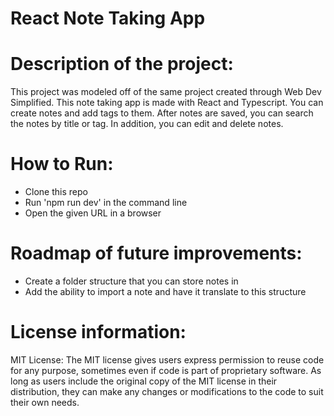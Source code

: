 # React Note Taking App

# Description of the project:

This project was modeled off of the same project created through Web Dev Simplified. This note taking app is made with React and Typescript. You can create notes and add tags to them. After notes are saved, you can search the notes by title or tag. In addition, you can edit and delete notes.

# How to Run:

- Clone this repo
- Run 'npm run dev' in the command line
- Open the given URL in a browser

# Roadmap of future improvements:

- Create a folder structure that you can store notes in
- Add the ability to import a note and have it translate to this structure

# License information:

MIT License: The MIT license gives users express permission to reuse code for any purpose, sometimes even if code is part of proprietary software. As long as users include the original copy of the MIT license in their distribution, they can make any changes or modifications to the code to suit their own needs.
